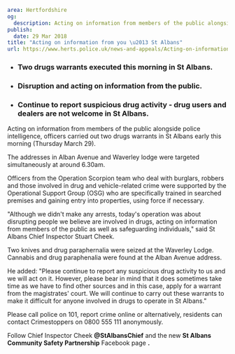 ```yaml
area: Hertfordshire
og:
  description: Acting on information from members of the public alongside police intelligence, officers carried out two drugs warrants in St Albans early this morning (Thursday March 29).
publish:
  date: 29 Mar 2018
title: "Acting on information from you \u2013 St Albans"
url: https://www.herts.police.uk/news-and-appeals/Acting-on-information-from-you-St-Albans-1867F
```

* ### Two drugs warrants executed this morning in St Albans.

 * ### Disruption and acting on information from the public.

 * ### Continue to report suspicious drug activity - drug users and dealers are not welcome in St Albans.

Acting on information from members of the public alongside police intelligence, officers carried out two drugs warrants in St Albans early this morning (Thursday March 29).

The addresses in Alban Avenue and Waverley lodge were targeted simultaneously at around 6.30am.

Officers from the Operation Scorpion team who deal with burglars, robbers and those involved in drug and vehicle-related crime were supported by the Operational Support Group (OSG) who are specifically trained in searched premises and gaining entry into properties, using force if necessary.

"Although we didn't make any arrests, today's operation was about disrupting people we believe are involved in drugs, acting on information from members of the public as well as safeguarding individuals," said St Albans Chief Inspector Stuart Cheek.

Two knives and drug paraphernalia were seized at the Waverley Lodge. Cannabis and drug paraphenalia were found at the Alban Avenue address.

He added: "Please continue to report any suspicious drug activity to us and we will act on it. However, please bear in mind that it does sometimes take time as we have to find other sources and in this case, apply for a warrant from the magistrates' court. We will continue to carry out these warrants to make it difficult for anyone involved in drugs to operate in St Albans."

Please call police on 101, report crime online or alternatively, residents can contact Crimestoppers on 0800 555 111 anonymously.

Follow Chief Inspector Cheek **@StAlbansChief** and the new **St Albans Community Safety Partnership** Facebook page **.**
